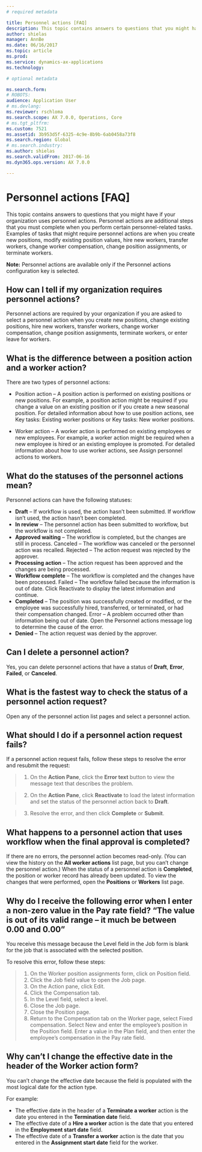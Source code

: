 ```yaml
---
# required metadata

title: Personnel actions [FAQ]
description: This topic contains answers to questions that you might have if your organization uses personnel actions. Personnel actions are additional steps that you must complete when you perform certain personnel-related tasks.
author: shielas
manager: AnnBe
ms.date: 06/16/2017
ms.topic: article
ms.prod: 
ms.service: dynamics-ax-applications
ms.technology: 

# optional metadata

ms.search.form: 
# ROBOTS: 
audience: Application User
# ms.devlang: 
ms.reviewer: rschloma
ms.search.scope: AX 7.0.0, Operations, Core
# ms.tgt_pltfrm: 
ms.custom: 7521
ms.assetid: 3b953d5f-6325-4c9e-8b9b-6ab0458a73f8
ms.search.region: Global
# ms.search.industry: 
ms.author: shielas
ms.search.validFrom: 2017-06-16
ms.dyn365.ops.version: AX 7.0.0

---
```


# Personnel actions [FAQ]
This topic contains answers to questions that you might have if your organization uses personnel actions. Personnel actions are additional steps that you must complete when you perform certain personnel-related tasks. Examples of tasks that might require personnel actions are when you create new positions, modify existing position values, hire new workers, transfer workers, change worker compensation, change position assignments, or terminate workers.

**Note:**
Personnel actions are available only if the Personnel actions configuration key is selected. 

## How can I tell if my organization requires personnel actions?
Personnel actions are required by your organization if you are asked to select a personnel action when you create new positions, change existing positions, hire new workers, transfer workers, change worker compensation, change position assignments, terminate workers, or enter leave for workers. 

## What is the difference between a position action and a worker action?
There are two types of personnel actions:

- Position action – A position action is performed on existing positions or new positions. For example, a position action might be required if you change a value on an existing position or if you create a new seasonal position. For detailed information about how to use position actions, see Key tasks: Existing worker positions or Key tasks: New worker positions.

- Worker action – A worker action is performed on existing employees or new employees. For example, a worker action might be required when a new employee is hired or an existing employee is promoted. For detailed information about how to use worker actions, see Assign personnel actions to workers.

## What do the statuses of the personnel actions mean?
Personnel actions can have the following statuses:

- **Draft** – If workflow is used, the action hasn’t been submitted. If workflow isn’t used, the action hasn’t been completed.
- **In review** – The personnel action has been submitted to workflow, but the workflow is not completed.
- **Approved waiting** – The workflow is completed, but the changes are still in process. Canceled – The workflow was canceled or the personnel action was recalled. Rejected – The action request was rejected by the approver.
- **Processing action** – The action request has been approved and the changes are being processed.
- **Workflow complete**  – The workflow is completed and the changes have been processed. Failed – The workflow failed because the information is out of date. Click Reactivate to display the latest information and continue.
- **Completed** – The position was successfully created or modified, or the employee was successfully hired, transferred, or terminated, or had their compensation changed. Error – A problem occurred other than information being out of date. Open the Personnel actions message log to determine the cause of the error.
- **Denied** – The action request was denied by the approver.

## Can I delete a personnel action?
Yes, you can delete personnel actions that have a status of **Draft**, **Error**, **Failed**, or **Canceled**.

## What is the fastest way to check the status of a personnel action request?
Open any of the personnel action list pages and select a personnel action.

## What should I do if a personnel action request fails?
If a personnel action request fails, follow these steps to resolve the error and resubmit the request:

> 1. On the **Action Pane**, click the **Error text** button to view the message text that describes the problem.

> 2. On the **Action Pane**, click **Reactivate** to load the latest information and set the status of the personnel action back to **Draft**.

> 3. Resolve the error, and then click **Complete** or **Submit**.

## What happens to a personnel action that uses workflow when the final approval is completed?
If there are no errors, the personnel action becomes read-only. (You can view the history on the
**All worker actions** list page, but you can’t change the personnel action.) When the status of a
personnel action is **Completed**, the position or worker record has already been updated. To view the changes that were performed, open the **Positions** or **Workers** list page.

## Why do I receive the following error when I enter a non-zero value in the Pay rate field? “The value is out of its valid range – it much be between 0.00 and 0.00”
You receive this message because the Level field in the Job form is blank for the job that is associated with the selected position.

To resolve this error, follow these steps:

> 1. On the Worker position assignments form, click on Position field.  
> 2. Click the Job field value to open the Job page.
> 3. On the Action pane, click Edit.
> 4. Click the Compensation tab.
> 5. In the Level field, select a level.
> 6. Close the Job page.
> 7. Close the Position page.
> 8. Return to the Compensation tab on the Worker page, select Fixed compensation.  Select New and enter the employee’s position in the Position field.  Enter a value in the Plan field, and then enter the employee’s compensation in the Pay rate field.

## Why can’t I change the effective date in the header of the Worker action form?
You can’t change the effective date because the field is populated with the most logical date for the action type.

For example:

- The effective date in the header of a **Terminate a worker** action is the date you entered in the **Termination date** field.
- The effective date of a **Hire a worker** action is the date that you entered in the **Employment start date** field.
- The effective date of a **Transfer a worker** action is the date that you entered in the **Assignment start date** field for the worker.


